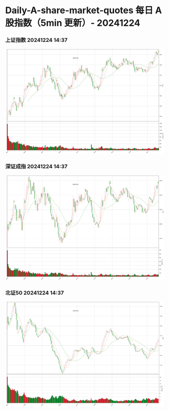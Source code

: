 
# Daily-A-share-market-quotes 每日 A 股指数（5min 更新）- 20241224

### 上证指数 20241224 14:37
![](./fig/2024/12/20241224-sh000001.png)

### 深证成指 20241224 14:37
![](./fig/2024/12/20241224-sz399001.png)

### 北证50 20241224 14:37
![](./fig/2024/12/20241224-bj899050.png)
